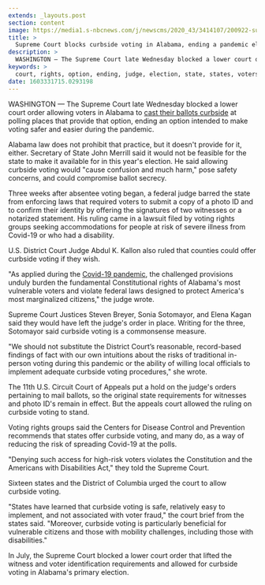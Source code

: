 ```yaml
--- 
extends: _layouts.post 
section: content 
image: https://media1.s-nbcnews.com/j/newscms/2020_43/3414107/200922-supreme-court-exterior-ac-607p_a3ff77f4eab8de25ccc69d3765fdfc3e.nbcnews-fp-1200-630.jpg 
title: > 
  Supreme Court blocks curbside voting in Alabama, ending a pandemic election option 
description: > 
  WASHINGTON — The Supreme Court late Wednesday blocked a lower court order allowing voters in Alabama to cast their ballots curbside at polling places that provide that option, ending an option intended to make voting safer and easier during the pandemic.He said allowing curbside voting would "cause confusion and much harm," pose safety concerns, and could compromise ballot secrecy.U.S. District Court Judge Abdul K. Kallon also ruled that counties could offer curbside voting if they wish."Moreover, curbside voting is particularly beneficial for vulnerable citizens and those with mobility challenges, including those with disabilities."In July, the Supreme Court blocked a lower court order that lifted the witness and voter identification requirements and allowed for curbside voting in Alabama's primary election. 
keywords: > 
  court, rights, option, ending, judge, election, state, states, voters, voting, supreme, order, alabama, blocks, pandemic, curbside 
date: 1603331715.0293198 
--- 
```

<div><p class="endmarkEnabled">WASHINGTON &#8212; The Supreme Court late Wednesday blocked a lower court order allowing voters in Alabama to <a href="https://www.nbcnews.com/politics/supreme-court/alabama-asks-supreme-court-block-curbside-voting-n1243587" target="_blank">cast their ballots curbside</a> at polling places that provide that option, ending an option intended to make voting safer and easier during the pandemic.</p><p class="endmarkEnabled">Alabama law does not prohibit that practice, but it doesn't provide for it, either. Secretary of State John Merrill said it would not be feasible for the state to make it available for in this year's election. He said allowing curbside voting would "cause confusion and much harm," pose safety concerns, and could compromise ballot secrecy.</p><p></p><p id="taboolaReadMoreBelow"></p><p class="endmarkEnabled">Three weeks after absentee voting began, a federal judge barred the state from enforcing laws that required voters to submit a copy of a photo ID and to confirm their identity by offering the signatures of two witnesses or a notarized statement. His ruling came in a lawsuit filed by voting rights groups seeking accommodations for people at risk of severe illness from Covid-19 or who had a disability.</p><p class="endmarkEnabled">U.S. District Court Judge Abdul K. Kallon also ruled that counties could offer curbside voting if they wish.</p><p class="endmarkEnabled">"As applied during the <a href="https://www.nbcnews.com/health/coronavirus" target="_blank">Covid-19 pandemic</a>, the challenged provisions unduly burden the fundamental Constitutional rights of Alabama's most vulnerable voters and violate federal laws designed to protect America's most marginalized citizens," the judge wrote.</p><p class="endmarkEnabled">Supreme Court Justices Steven Breyer, Sonia Sotomayor, and Elena Kagan said they would have left the judge's order in place. Writing for the three, Sotomayor said curbside voting is a commonsense measure.</p><p></p><p class="endmarkEnabled">"We should not substitute the District Court&#8217;s reasonable, record-based findings of fact with our own intuitions about the risks of traditional in-person voting during this pandemic or the ability of willing local officials to implement adequate curbside voting procedures," she wrote.</p><p class="endmarkEnabled">The 11th U.S. Circuit Court of Appeals put a hold on the judge's orders pertaining to mail ballots, so the original state requirements for witnesses and photo ID's remain in effect. But the appeals court allowed the ruling on curbside voting to stand.</p><p class="endmarkEnabled">Voting rights groups said the Centers for Disease Control and Prevention recommends that states offer curbside voting, and many do, as a way of reducing the risk of spreading Covid-19 at the polls.</p><p class="endmarkEnabled">"Denying such access for high-risk voters violates the Constitution and the Americans with Disabilities Act," they told the Supreme Court.</p><p></p><p class="endmarkEnabled">Sixteen states and the District of Columbia urged the court to allow curbside voting.</p><p class="endmarkEnabled">"States have learned that curbside voting is safe, relatively easy to implement, and not associated with voter fraud," the court brief from the states said. "Moreover, curbside voting is particularly beneficial for vulnerable citizens and those with mobility challenges, including those with disabilities."</p><p class="endmarkEnabled">In July, the Supreme Court blocked a lower court order that lifted the witness and voter identification requirements and allowed for curbside voting in Alabama's primary election.</p></div>